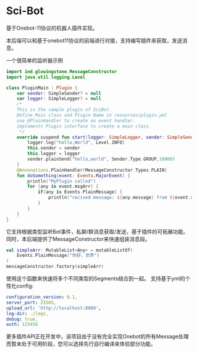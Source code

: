 # Sci-Bot
基于Onebot-11协议的机器人插件实现。

本后端可以和基于onebot11协议的前端进行对接，支持编写插件来获取，发送消息。

一个很简单的监听器示例
```Kotlin
import ind.glowingstone.MessageConstructor
import java.util.logging.Level

class PluginMain : Plugin {
    var sender: SimpleSender? = null
    var logger: SimpleLogger? = null
    /*
    This is the sample plugin of SciBot.
    Define Main class and Plugin Name in resources/plugin.yml
    use @PlainHandler to create an event handler.
    implements Plugin interface to create a main class.
     */
    override suspend fun start(logger: SimpleLogger, sender: SimpleSender) {
        logger.log("hello,World", Level.INFO)
        this.sender = sender
        this.logger = logger
        sender.plainSend("hello,world", Sender.Type.GROUP,10000)
    }
    @Annonations.PlainHandler(MessageConstructor.Types.PLAIN)
    fun doSomething(event: Events.MajorEvent) {
        println("MyPlugin called")
        for (any in event.msgArr) {
            if(any is Events.PlainMessage) {
                println("recived message: ${any.message} from ${event.sender.uid}")
            }
        }
    }
}
```
它支持根据类型监听Bot事件，私聊/群消息获取/发送，基于插件的可拓展功能。
同时，本后端提供了MessageConstructor来快速组装消息段。
```Kotlin
val simpleArr: MutableList<Any> = mutableListOf(
    Events.PlainMessage("你好，世界")
)
messageConstructor.factory(simpleArr)
```
使用这个函数来快速将多个不同类型的Segments结合到一起。
支持基于yml的个性化config:
```yml
configuration_version: 0.1, 
server_port: 25565,
upload_url: 'http://localhost:8080',
log-dir: ./logs, 
debug: true, 
auth: 123456

```
更多插件API正在开发中，该项目由于没有完全实现Onebot的所有Message处理而暂未处于可用阶段，您可以选择先行自行编译来体验部分功能。

